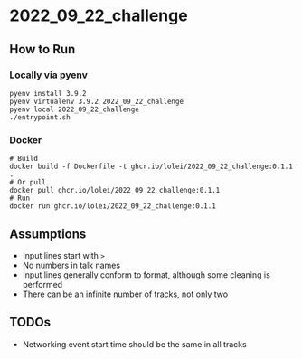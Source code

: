 # 2022_09_22_challenge

## How to Run

### Locally via pyenv

```
pyenv install 3.9.2
pyenv virtualenv 3.9.2 2022_09_22_challenge
pyenv local 2022_09_22_challenge
./entrypoint.sh
```

### Docker

```
# Build
docker build -f Dockerfile -t ghcr.io/lolei/2022_09_22_challenge:0.1.1 .
# Or pull
docker pull ghcr.io/lolei/2022_09_22_challenge:0.1.1
# Run
docker run ghcr.io/lolei/2022_09_22_challenge:0.1.1
```

## Assumptions

- Input lines start with `> `
- No numbers in talk names
- Input lines generally conform to format, although some cleaning is performed
- There can be an infinite number of tracks, not only two

## TODOs

- Networking event start time should be the same in all tracks
